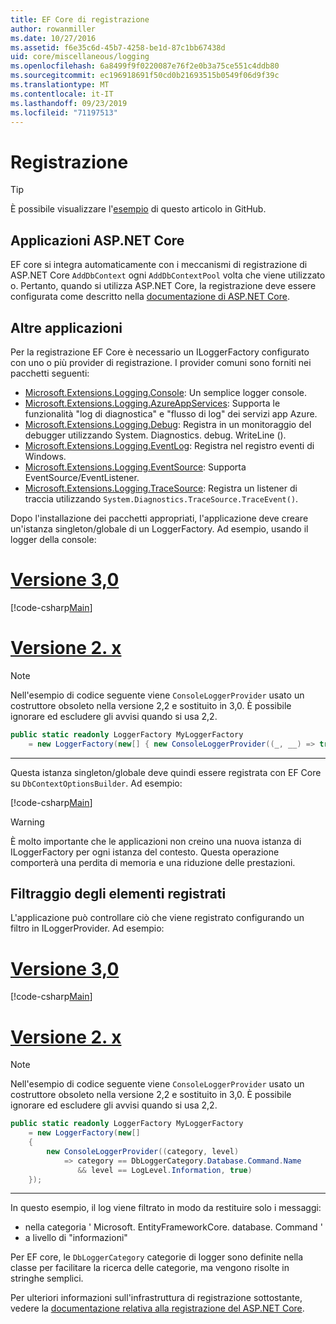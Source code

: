```yaml
---
title: EF Core di registrazione
author: rowanmiller
ms.date: 10/27/2016
ms.assetid: f6e35c6d-45b7-4258-be1d-87c1bb67438d
uid: core/miscellaneous/logging
ms.openlocfilehash: 6a8499f9f0220087e76f2e0b3a75ce551c4ddb80
ms.sourcegitcommit: ec196918691f50cd0b21693515b0549f06d9f39c
ms.translationtype: MT
ms.contentlocale: it-IT
ms.lasthandoff: 09/23/2019
ms.locfileid: "71197513"
---
```

# <a name="logging"></a>Registrazione

> [!TIP]  
> È possibile visualizzare l'[esempio](https://github.com/aspnet/EntityFramework.Docs/tree/master/samples/core/Miscellaneous/Logging) di questo articolo in GitHub.

## <a name="aspnet-core-applications"></a>Applicazioni ASP.NET Core

EF core si integra automaticamente con i meccanismi di registrazione di ASP.NET Core `AddDbContext` ogni `AddDbContextPool` volta che viene utilizzato o. Pertanto, quando si utilizza ASP.NET Core, la registrazione deve essere configurata come descritto nella [documentazione di ASP.NET Core](https://docs.microsoft.com/aspnet/core/fundamentals/logging?tabs=aspnetcore2x).

## <a name="other-applications"></a>Altre applicazioni

Per la registrazione EF Core è necessario un ILoggerFactory configurato con uno o più provider di registrazione. I provider comuni sono forniti nei pacchetti seguenti:

* [Microsoft.Extensions.Logging.Console](https://www.nuget.org/packages/Microsoft.Extensions.Logging.Console/): Un semplice logger console.
* [Microsoft.Extensions.Logging.AzureAppServices](https://www.nuget.org/packages/Microsoft.Extensions.Logging.AzureAppServices/): Supporta le funzionalità "log di diagnostica" e "flusso di log" dei servizi app Azure.
* [Microsoft.Extensions.Logging.Debug](https://www.nuget.org/packages/Microsoft.Extensions.Logging.Debug/): Registra in un monitoraggio del debugger utilizzando System. Diagnostics. debug. WriteLine ().
* [Microsoft.Extensions.Logging.EventLog](https://www.nuget.org/packages/Microsoft.Extensions.Logging.EventLog/): Registra nel registro eventi di Windows.
* [Microsoft.Extensions.Logging.EventSource](https://www.nuget.org/packages/Microsoft.Extensions.Logging.EventSource/): Supporta EventSource/EventListener.
* [Microsoft.Extensions.Logging.TraceSource](https://www.nuget.org/packages/Microsoft.Extensions.Logging.TraceSource/): Registra un listener di traccia utilizzando `System.Diagnostics.TraceSource.TraceEvent()`.

Dopo l'installazione dei pacchetti appropriati, l'applicazione deve creare un'istanza singleton/globale di un LoggerFactory. Ad esempio, usando il logger della console:

# <a name="version-30tabv3"></a>[Versione 3,0](#tab/v3)

[!code-csharp[Main](../../../samples/core/Miscellaneous/Logging/Logging/BloggingContext.cs#DefineLoggerFactory)]

# <a name="version-2xtabv2"></a>[Versione 2. x](#tab/v2)

> [!NOTE]
> Nell'esempio di codice seguente viene `ConsoleLoggerProvider` usato un costruttore obsoleto nella versione 2,2 e sostituito in 3,0. È possibile ignorare ed escludere gli avvisi quando si usa 2,2.

``` csharp
public static readonly LoggerFactory MyLoggerFactory
    = new LoggerFactory(new[] { new ConsoleLoggerProvider((_, __) => true, true) });
```

***

Questa istanza singleton/globale deve quindi essere registrata con EF Core su `DbContextOptionsBuilder`. Ad esempio:

[!code-csharp[Main](../../../samples/core/Miscellaneous/Logging/Logging/BloggingContext.cs#RegisterLoggerFactory)]

> [!WARNING]
> È molto importante che le applicazioni non creino una nuova istanza di ILoggerFactory per ogni istanza del contesto. Questa operazione comporterà una perdita di memoria e una riduzione delle prestazioni.

## <a name="filtering-what-is-logged"></a>Filtraggio degli elementi registrati

L'applicazione può controllare ciò che viene registrato configurando un filtro in ILoggerProvider. Ad esempio:

# <a name="version-30tabv3"></a>[Versione 3,0](#tab/v3)

[!code-csharp[Main](../../../samples/core/Miscellaneous/Logging/Logging/BloggingContextWithFiltering.cs#DefineLoggerFactory)]

# <a name="version-2xtabv2"></a>[Versione 2. x](#tab/v2)

> [!NOTE]
> Nell'esempio di codice seguente viene `ConsoleLoggerProvider` usato un costruttore obsoleto nella versione 2,2 e sostituito in 3,0. È possibile ignorare ed escludere gli avvisi quando si usa 2,2.

``` csharp
public static readonly LoggerFactory MyLoggerFactory
    = new LoggerFactory(new[]
    {
        new ConsoleLoggerProvider((category, level)
            => category == DbLoggerCategory.Database.Command.Name
               && level == LogLevel.Information, true)
    });
```

***

In questo esempio, il log viene filtrato in modo da restituire solo i messaggi:
 * nella categoria ' Microsoft. EntityFrameworkCore. database. Command '
 * a livello di "informazioni"

Per EF core, le `DbLoggerCategory` categorie di logger sono definite nella classe per facilitare la ricerca delle categorie, ma vengono risolte in stringhe semplici.

Per ulteriori informazioni sull'infrastruttura di registrazione sottostante, vedere la [documentazione relativa alla registrazione del ASP.NET Core](https://docs.microsoft.com/aspnet/core/fundamentals/logging?tabs=aspnetcore2x).

